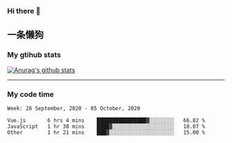 ### Hi there 👋

## 一条懒狗
<!--
**kiss-me-quickly/kiss-me-quickly** is a ✨ _special_ ✨ repository because its `README.md` (this file) appears on your GitHub profile.

Here are some ideas to get you started:

- 🔭 I’m currently working on ...
- 🌱 I’m currently learning ...
- 👯 I’m looking to collaborate on ...
- 🤔 I’m looking for help with ...
- 💬 Ask me about ...
- 📫 How to reach me: ...
- 😄 Pronouns: ...
- ⚡ Fun fact: ...
-->


### My gtihub stats

[![Anurag's github stats](https://github-readme-stats.vercel.app/api?username=kiss-me-quickly)](https://github.com/anuraghazra/github-readme-stats)

***

### My code time

<!--START_SECTION:waka-->
```text
Week: 28 September, 2020 - 05 October, 2020

Vue.js       6 hrs 4 mins    ████████████████▓░░░░░░░░   66.82 % 
JavaScript   1 hr 38 mins    ████▓░░░░░░░░░░░░░░░░░░░░   18.07 % 
Other        1 hr 21 mins    ███▓░░░░░░░░░░░░░░░░░░░░░   15.00 % 
```
<!--END_SECTION:waka-->
